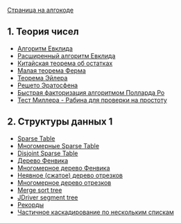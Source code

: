 [Страница на алгокоде](https://algocode.ru/a2019/)

## 1\. Теория чисел

  - [Алгоритм Евклида](Алгоритм_Евклида "wikilink")
  - [Расширенный алгоритм
    Евклида](Расширенный_алгоритм_Евклида "wikilink")
  - [Китайская теорема об
    остатках](Китайская_теорема_об_остатках "wikilink")
  - [Малая теорема Ферма](Малая_теорема_Ферма "wikilink")
  - [Теорема Эйлера](Теорема_Эйлера "wikilink")
  - [Решето Эратосфена](Решето_Эратосфена "wikilink")
  - [Быстрая факторизация алгоритмом Полларда
    Ро](Быстрая_факторизация_алгоритмом_Полларда_Ро "wikilink")
  - [Тест Миллера - Рабина для проверки на
    простоту](Тест_Миллера_-_Рабина_для_проверки_на_простоту "wikilink")

## 2\. Структуры данных 1

  - [Sparse Table](Sparse_Table "wikilink")
  - [Многомерные Sparse
    Table](Sparse_Table#Несколько_измерений "wikilink")
  - [Disjoint Sparse Table](Disjoint_Sparse_Table "wikilink")
  - [Дерево Фенвика](Дерево_Фенвика "wikilink")
  - [Многомерное дерево
    Фенвика](Дерево_Фенвика#Многомерный_случай "wikilink")
  - [Неявное (сжатое) дерево
    отрезков](Неявное_\(сжатое\)_дерево_отрезков "wikilink")
  - [Многомерное дерево
    отрезков](Многомерное_дерево_отрезков "wikilink")
  - [Merge sort tree](Merge_sort_tree "wikilink")
  - [JDriver segment tree](JDriver_segment_tree "wikilink")
  - [Рекорды](Рекорды "wikilink")
  - [Частичное каскадирование по нескольким
    спискам](Частичное_каскадирование_по_нескольким_спискам "wikilink")